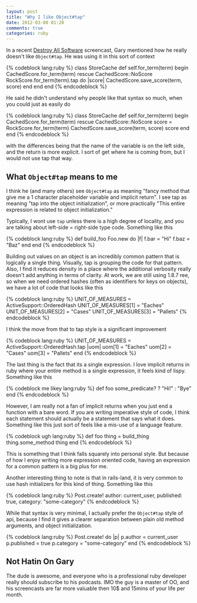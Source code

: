 ```yaml
---
layout: post
title: "Why I like Object#tap"
date: 2012-03-08 01:28
comments: true
categories: ruby
---
```


In a recent [Destroy All Software](http://www.destroyallsoftware.com) screencast, Gary mentioned how he really doesn't like `Object#tap`. He was using it in this sort of context

{% codeblock lang:ruby %}
class StoreCache
  def self.for_term(term)
	begin
    CachedScore.for_term(term)
  rescue CachedScore::NoScore
	  RockScore.for_term(term).tap do |score|
      CachedScore.save_score(term, score)
    end
	end
end
{% endcodeblock %}

He said he didn't understand why people like that syntax so much, when you could just as easily do

{% codeblock lang:ruby %}
class StoreCache
  def self.for_term(term)
	begin
    CachedScore.for_term(term)
  rescue CachedScore::NoScore
	  score = RockScore.for_term(term)
    CachedScore.save_score(term, score)
    score
	end
end
{% endcodeblock %}

with the differences being that the name of the variable is on the left side, and the return is more explicit. I sort of get where he is coming from, but I would not use tap that way.

## What `Object#tap` means to me

I think he (and many others) see `Object#tap` as meaning "fancy method that give me a 1 character placeholder variable and implicit return". I see tap as meaning "tap into the object initialization", or more practically "This entire expression is related to object initialization."

Typically, I wont use `tap` unless there is a high degree of locality, and you are talking about left-side = right-side type code. Something like this

{% codeblock lang:ruby %}
def build_foo
  Foo.new do |f|
    f.bar = "Hi"
    f.baz = "Baz"
  end
end
{% endcodeblock %}

Building out values on an object is an incredibly common pattern that is logically a single thing. Visually, tap is grouping the code for that pattern. Also, I find it reduces density in a place where the additional verbosity really doesn't add anything in terms of clarity. At work, we are still using 1.8.7 ree, so when we need ordered hashes (often as identifiers for keys on objects), we have a lot of code that looks like this

{% codeblock lang:ruby %}
UNIT_OF_MEASURES = ActiveSupport::OrderedHash
UNIT_OF_MEASURES[1] = "Eaches"
UNIT_OF_MEASURES[2] = "Cases"
UNIT_OF_MEASURES[3] = "Pallets"
{% endcodeblock %}

I think the move from that to tap style is a significant improvement

{% codeblock lang:ruby %}
UNIT_OF_MEASURES = ActiveSupport::OrderedHash.tap |uom|
  uom[1] = "Eaches"
  uom[2] = "Cases"
  uom[3] = "Pallets"
end
{% endcodeblock %}

The last thing is the fact that its a single expression. I love implicit returns in ruby where your entire method is a single expression, it feels kind of lispy. Something like this

{% codeblock me likey lang:ruby %}
def foo
  some_predicate? ? "Hi!" : "Bye"
end
{% endcodeblock %}

However, I am really not a fan of implicit returns when you just end a function with a bare word. If you are writing imperative style of code, I think each statement should actually be a statement that says what it does. Something like this just sort of feels like a mis-use of a language feature.

{% codeblock ugh lang:ruby %}
def foo
  thing = build_thing
  thing.some_method
  thing
end
{% endcodeblock %}

This is something that I think falls squarely into personal style. But because of how I enjoy writing more expression oriented code, having an expression for a common pattern is a big plus for me.

Another interesting thing to note is that in rails-land, it is very common to use hash initializers for this kind of thing. Something like this

{% codeblock lang:ruby %}
Post.create! author: current_user,
             published: true,
             category: "some-category"
{% endcodeblock %}

While that syntax is very minimal, I actually prefer the `Object#tap` style of api, because I find it gives a clearer separation between plain old method arguments, and object initialization.

{% codeblock lang:ruby %}
Post.create! do |p|
  p.author = current_user
  p.published = true
  p.category = "some-category"
end
{% endcodeblock %}

## Not Hatin On Gary

The dude is awesome, and everyone who is a professional ruby developer really should subscribe to his podcasts. IMO the guy is a master of OO, and his screencasts are far more valuable then 10$ and 15mins of your life per month.
